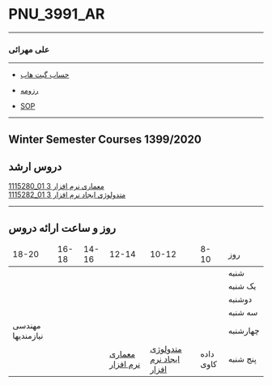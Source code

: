 # PNU_3991_AR
---------
### علی مهرائی
---
- [حساب گیت هاب](https://github.com/alimehraei)

- [رزومه](https://alimehraei.github.io/Resume/)

- [SOP](https://alimehraei.github.io/SOP/)

------------------
## Winter Semester Courses 1399/2020

## دروس ارشد

[1115280_01	معماری نرم افزار	3](https://github.com/alimehraei/PNU_3991_AR/tree/main/SoftwareArchitecture)
<br>
[1115282_01	متدولوژی ایجاد نرم افزار	3](https://github.com/alimehraei/PNU_3991_AR/tree/main/SoftwareDevelopmentMetdodologies)
<br>

--------------
## روز و ساعت ارائه دروس

<table style="width:100%">
 <thead>
  <tr>
    <td>18-20</td>
    <td>16-18</td>
    <td>14-16</td>
    <td>12-14</td>
    <td>10-12</td>
    <td>8-10</td>
    <td>روز</td>
  </tr>
  </thead>
  <tbody>
  <tr>
    <td></td>
    <td></td>
    <td></td>
    <td></td>
    <td></td>
    <td></td>
    <td>شنبه</td>
  </tr>
   <tr>
    <td></td>
    <td></td>
    <td></td>
    <td></td>
    <td></td>
    <td></td>
    <td>یک شنبه</td>
  </tr>
   <tr>
     <td></td>
     <td></td>
     <td></td>
     <td></td>
     <td></td>
    <td></td>   
    <td>دوشنبه</td>
  </tr>
   <tr>
    <td></td>
    <td></td>
    <td></td>
    <td></td>
    <td></td>
    <td></td>
    <td>سه شنبه</td>
  </tr>
   <tr>
    <td>مهندسی نیازمندیها</td>
    <td></td>
    <td></td>
    <td></td>
    <td></td>
     <td></td>
    <td>چهارشنبه</td>
  </tr>
   <tr>
    <td></td>
    <td></td>
     <td></td>
     <td><a  href="https://github.com/AliRazavi-edu/PNU_3991/tree/master/_MSc/SoftwareArchitecture">معماری نرم افزار</a></td>
     <td><a  href="https://github.com/AliRazavi-edu/PNU_3991/tree/master/_MSc/SoftwareDevelopmentMetdodologies">متدولوژی ایجاد نرم افزار</a></td>
    <td>داده کاوی</td>
    <td>پنج شنبه</td>
  </tr>
  </tbody>
</table>
